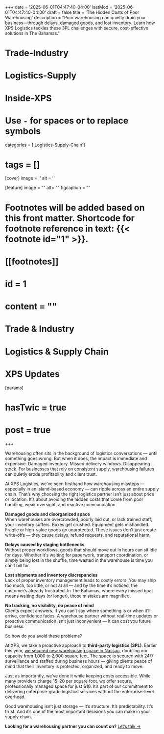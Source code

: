 +++
date = '2025-06-01T04:47:40-04:00'
lastMod = '2025-06-01T04:47:40-04:00'
draft = false
title = 'The Hidden Costs of Poor Warehousing'
description = "Poor warehousing can quietly drain your business—through delays, damaged goods, and lost inventory. Learn how XPS Logistics tackles these 3PL challenges with secure, cost-effective solutions in The Bahamas."

# Trade-Industry
# Logistics-Supply
# Inside-XPS

# Use `-` for spaces or to replace symbols
categories = ['Logistics-Supply-Chain']
# tags = []


[cover]
  image = ''
  alt = ''


[feature]
  image = ""
  alt= ""
  figcaption = ""

# Footnotes will be added based on this front matter. Shortcode for footnote reference in text: {{< footnote id="1" >}}.

# [[footnotes]]
#   id = 1
#   content = ""

# Trade & Industry
# Logistics & Supply Chain
# XPS Updates

[params]
#  hasTwic = true
#  post = true

+++

Warehousing often sits in the background of logistics conversations — until something goes wrong. But when it does, the impact is immediate and expensive. Damaged inventory. Missed delivery windows. Disappearing stock. For businesses that rely on consistent supply, warehousing failures can quietly erode profitability and client trust.

At XPS Logistics, we’ve seen firsthand how warehousing missteps — especially in an island-based economy — can ripple across an entire supply chain. That’s why choosing the right logistics partner isn’t just about price or location. It’s about avoiding the hidden costs that come from poor handling, weak oversight, and reactive communication.

**Damaged goods and disorganized space**  
When warehouses are overcrowded, poorly laid out, or lack trained staff, your inventory suffers. Boxes get crushed. Equipment gets mishandled. Fragile or high-value goods go unprotected. These issues don’t just create write-offs — they cause delays, refund requests, and reputational harm.

**Delays caused by staging bottlenecks**  
Without proper workflows, goods that should move out in hours can sit idle for days. Whether it's waiting for paperwork, transport coordination, or simply being lost in the shuffle, time wasted in the warehouse is time you can’t bill for.

**Lost shipments and inventory discrepancies**  
Lack of proper inventory management leads to costly errors. You may ship too much, too little, or not at all — and by the time it’s noticed, the customer’s already frustrated. In The Bahamas, where every missed boat means waiting days (or longer), those mistakes are magnified.

**No tracking, no visibility, no peace of mind**  
Clients expect answers. If you can’t say where something is or when it’ll arrive, confidence fades. A warehouse partner without real-time updates or proactive communication isn’t just inconvenient — it can cost you future business.

So how do you avoid these problems?

At XPS, we take a proactive approach to **third-party logistics (3PL)**. Earlier this year, [we secured new warehousing space in Nassau](/insights/xps-expands-warehouse-capacity-nassau/), doubling our capacity from 1,000 to 2,000 square feet. The space is secured with 24/7 surveillance and staffed during business hours — giving clients peace of mind that their inventory is protected, organized, and ready to move.

Just as importantly, we’ve done it while keeping costs accessible. While many providers charge $15–$20 per square foot, we offer secure, professionally managed space for just $10. It’s part of our commitment to delivering enterprise-grade logistics services without the enterprise-level overhead.

Good warehousing isn’t just storage — it’s structure. It’s predictability. It’s trust. And it’s one of the most important decisions you can make in your supply chain.

**Looking for a warehousing partner you can count on?**  [Let’s talk →](/contact-us)